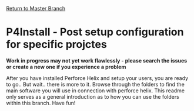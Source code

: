 [Return to Master Branch](../../../tree/master)


# P4Install - Post setup configuration for specific projctes
**Work in progress  may not yet work flawlessly - please search the issues or create a new one if you experience a problem**

After you have installed Perforce Helix and setup your users, you are ready to go.. But wait.. there is more to it. 
Browse through the folders to find the main software you will use in connection with perforce helix.
This readme only serves as a general introduction as to how you can use the folders within this branch.
Have fun!
